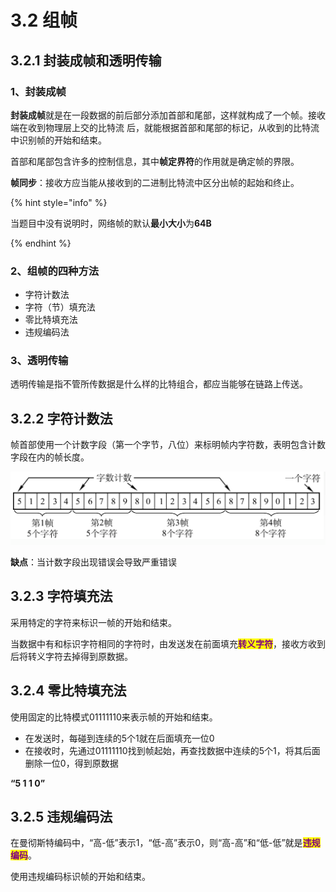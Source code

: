 # 3.2 组帧

## 3.2.1 封装成帧和透明传输

### 1、封装成帧

**封装成帧**就是在一段数据的前后部分添加首部和尾部，这样就构成了一个帧。接收端在收到物理层上交的比特流 后，就能根据首部和尾部的标记，从收到的比特流中识别帧的开始和结束。

首部和尾部包含许多的控制信息，其中**帧定界符**的作用就是确定帧的界限。

**帧同步**：接收方应当能从接收到的二进制比特流中区分出帧的起始和终止。

{% hint style="info" %}

当题目中没有说明时，网络帧的默认**最小大小**为**64B**

{% endhint %}

### 2、组帧的四种方法

* 字符计数法
* 字符（节）填充法
* 零比特填充法
* 违规编码法

### 3、透明传输

透明传输是指不管所传数据是什么样的比特组合，都应当能够在链路上传送。



## 3.2.2 字符计数法

帧首部使用一个计数字段（第一个字节，八位）来标明帧内字符数，表明包含计数字段在内的帧长度。

![](../.gitbook/assets/字符计数法.png)

**缺点**：当计数字段出现错误会导致严重错误



## 3.2.3 字符填充法

采用特定的字符来标识一帧的开始和结束。

当数据中有和标识字符相同的字符时，由发送发在前面填充<mark style="color:purple;">**转义字符**</mark>，接收方收到后将转义字符去掉得到原数据。



## 3.2.4 零比特填充法

使用固定的比特模式01111110来表示帧的开始和结束。

- 在发送时，每碰到连续的5个1就在后面填充一位0
- 在接收时，先通过01111110找到帧起始，再查找数据中连续的5个1，将其后面删除一位0，得到原数据

**“5 1 1 0”**

## 3.2.5 违规编码法

在曼彻斯特编码中，“高-低”表示1，“低-高”表示0，则“高-高”和“低-低”就是<mark style="color:purple;">**违规编码**</mark>。

使用违规编码标识帧的开始和结束。

